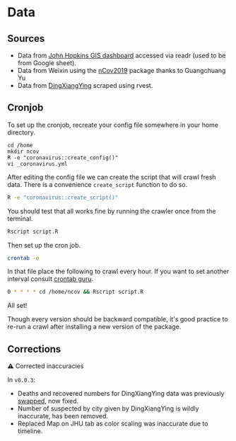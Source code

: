 # Data

## Sources

- Data from [John Hopkins GIS dashboard](https://github.com/CSSEGISandData/2019-nCoV) accessed via readr (used to be from Google sheet).
- Data from Weixin using the [nCov2019](https://github.com/GuangchuangYu/nCov2019) package thanks to Guangchuang Yu
- Data from [DingXiangYing](https://ncov.dxy.cn/ncovh5/view/pneumonia) scraped using rvest.

## Cronjob

To set up the cronjob, recreate your config file somewhere in your home directory.

```
cd /home
mkdir ncov
R -e "coronavirus::create_config()"
vi _coronavirus.yml
```

After editing the config file we can create the script that will crawl fresh data. There is a convenience `create_script` function to do so.

```bash
R -e "coronavirus::create_script()"
```

You should test that all works fine by running the crawler once from the terminal.

```bash
Rscript script.R
```

Then set up the cron job.

```bash
crontab -e
```

In that file place the following to crawl every hour. If you want to set another interval consult [crontab guru](https://crontab.guru/).

```bash
0 * * * * cd /home/ncov && Rscript script.R
```

All set!

Though every version should be backward compatible, it's good practice to re-run a crawl after installing a new version of the package. 

## Corrections

:warning: Corrected inaccuracies

In `v0.0.3`:

- Deaths and recovered numbers for DingXiangYing data was previously [swapped](https://github.com/JohnCoene/coronavirus/issues/2), now fixed.
- Number of suspected by city given by DingXiangYing is wildly inaccurate, has been removed.
- Replaced Map on JHU tab as color scaling was inaccurate due to timeline.

